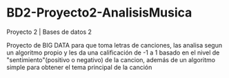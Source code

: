 # BD2-Proyecto2-AnalisisMusica
Proyecto 2 | Bases de datos 2

Proyecto de BIG DATA para que toma letras de canciones, las analisa segun un algoritmo propio y les da una calificación de -1 a 1 basado en el nivel de "sentimiento"(positivo o negativo) de la cancion, además de un algoritmo simple para obtener el tema principal de la canción
